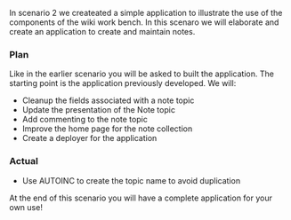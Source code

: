 <!-- Scenario text goes here -->
In scenario 2 we createated a simple application to illustrate the use of the components of the wiki work bench. In this scenaro we will elaborate and create an application to create and maintain notes.
### Plan
Like in the earlier scenario you will be asked to built the application. The starting point is the application previously developed. We will:
* Cleanup the fields associated with a note topic
* Update the presentation of the Note topic
* Add commenting to the note topic
* Improve the home page for the note collection
* Create a deployer for the application

### Actual
* Use AUTOINC to create the topic name to avoid duplication


At the end of this scenario you will have a complete application for your own use!

<!-- Solution text (if any) goes here -->

